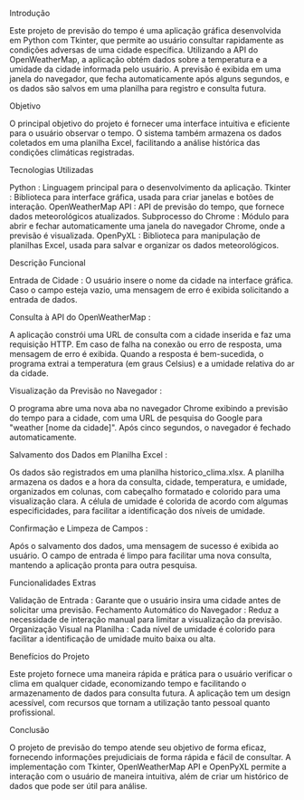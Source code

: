 Introdução

Este projeto de previsão do tempo é uma aplicação gráfica desenvolvida em Python com Tkinter, que permite ao usuário consultar rapidamente as condições adversas de uma cidade específica. Utilizando a API do OpenWeatherMap, a aplicação obtém dados sobre a temperatura e a umidade da cidade informada pelo usuário. A previsão é exibida em uma janela do navegador, que fecha automaticamente após alguns segundos, e os dados são salvos em uma planilha para registro e consulta futura.

Objetivo

O principal objetivo do projeto é fornecer uma interface intuitiva e eficiente para o usuário observar o tempo. O sistema também armazena os dados coletados em uma planilha Excel, facilitando a análise histórica das condições climáticas registradas.

Tecnologias Utilizadas

Python : Linguagem principal para o desenvolvimento da aplicação.
Tkinter : Biblioteca para interface gráfica, usada para criar janelas e botões de interação.
OpenWeatherMap API : API de previsão do tempo, que fornece dados meteorológicos atualizados.
Subprocesso do Chrome : Módulo para abrir e fechar automaticamente uma janela do navegador Chrome, onde a previsão é visualizada.
OpenPyXL : Biblioteca para manipulação de planilhas Excel, usada para salvar e organizar os dados meteorológicos.

Descrição Funcional

Entrada de Cidade : O usuário insere o nome da cidade na interface gráfica. Caso o campo esteja vazio, uma mensagem de erro é exibida solicitando a entrada de dados.

Consulta à API do OpenWeatherMap :

A aplicação constrói uma URL de consulta com a cidade inserida e faz uma requisição HTTP.
Em caso de falha na conexão ou erro de resposta, uma mensagem de erro é exibida.
Quando a resposta é bem-sucedida, o programa extrai a temperatura (em graus Celsius) e a umidade relativa do ar da cidade.

Visualização da Previsão no Navegador :

O programa abre uma nova aba no navegador Chrome exibindo a previsão do tempo para a cidade, com uma URL de pesquisa do Google para "weather [nome da cidade]".
Após cinco segundos, o navegador é fechado automaticamente.

Salvamento dos Dados em Planilha Excel :

Os dados são registrados em uma planilha historico_clima.xlsx.
A planilha armazena os dados e a hora da consulta, cidade, temperatura, e umidade, organizados em colunas, com cabeçalho formatado e colorido para uma visualização clara.
A célula de umidade é colorida de acordo com algumas especificidades, para facilitar a identificação dos níveis de umidade.

Confirmação e Limpeza de Campos :

Após o salvamento dos dados, uma mensagem de sucesso é exibida ao usuário.
O campo de entrada é limpo para facilitar uma nova consulta, mantendo a aplicação pronta para outra pesquisa.

Funcionalidades Extras

Validação de Entrada : Garante que o usuário insira uma cidade antes de solicitar uma previsão.
Fechamento Automático do Navegador : Reduz a necessidade de interação manual para limitar a visualização da previsão.
Organização Visual na Planilha : Cada nível de umidade é colorido para facilitar a identificação de umidade muito baixa ou alta.

Benefícios do Projeto

Este projeto fornece uma maneira rápida e prática para o usuário verificar o clima em qualquer cidade, economizando tempo e facilitando o armazenamento de dados para consulta futura. A aplicação tem um design acessível, com recursos que tornam a utilização tanto pessoal quanto profissional.

Conclusão

O projeto de previsão do tempo atende seu objetivo de forma eficaz, fornecendo informações prejudiciais de forma rápida e fácil de consultar. A implementação com Tkinter, OpenWeatherMap API e OpenPyXL permite a interação com o usuário de maneira intuitiva, além de criar um histórico de dados que pode ser útil para análise.
